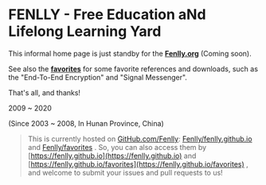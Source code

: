 FENLLY - Free Education aNd Lifelong Learning Yard
=================

This informal home page is just standby for the [**Fenlly.org**](https://fenlly.org)
(Coming soon).

See also the [**favorites**](https://fenlly.org/favorites) for some favorite references
and downloads, such as the "End-To-End Encryption" and "Signal Messenger".

That's all, and thanks!


2009 ~ 2020

(Since 2003 ~ 2008, In Hunan Province, China)


> This is currently hosted on [GitHub.com/Fenlly](https://github.com/Fenlly):
> [Fenlly/fenlly.github.io](https://github.com/Fenlly/fenlly.github.io)
> and [Fenlly/favorites](https://github.com/Fenlly/favorites) .
> So, you can also access them by [https://fenlly.github.io](https://fenlly.github.io)
> and [https://fenlly.github.io/favorites](https://fenlly.github.io/favorites) ,
> and welcome to submit your issues and pull requests to us!
